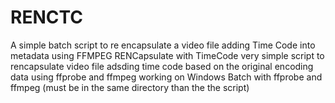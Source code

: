# RENCTC
A simple batch script to re encapsulate a video file adding Time Code into  metadata using FFMPEG
RENCapsulate with TimeCode
very simple script to rencapsulate video file adsding time code based on the original encoding data using ffprobe and ffmpeg 
working on Windows Batch with ffprobe and ffmpeg (must be in the same directory than the the script)
